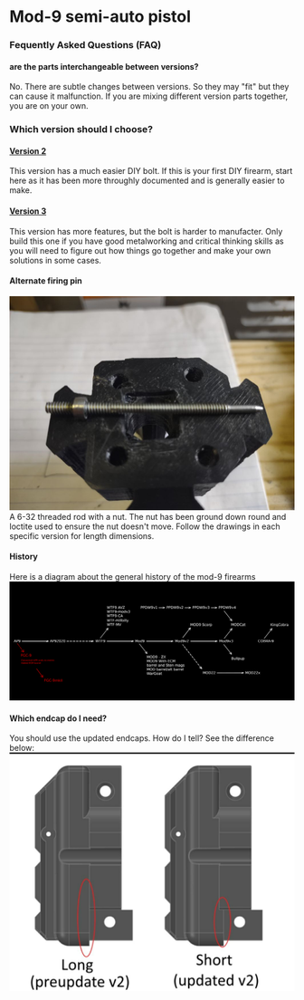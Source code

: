 # Mod-9 semi-auto pistol
### Fequently Asked Questions (FAQ)
#### are the parts interchangeable between versions?
No. There are subtle changes between versions. So they may "fit" but they can cause it malfunction. If you are mixing different version parts together, you are on your own.

### Which version should I choose?
#### [Version 2](Version%202)
This version has a much easier DIY bolt. If this is your first DIY firearm, start here as it has been more throughly documented and is generally easier to make.

#### [Version 3](Version%203)
This version has more features, but the bolt is harder to manufacter. Only build this one if you have good metalworking and critical thinking skills as you will need to figure out how things go together and make your own solutions in some cases.

#### Alternate firing pin
![](threaded_rod_firing_pin.jpg?raw=true)
A 6-32 threaded rod with a nut. The nut has been ground down round and loctite used to ensure the nut doesn't move. Follow the drawings in each specific version for length dimensions.

#### History
Here is a diagram about the general history of the mod-9 firearms
![](history.png?raw=true)

#### Which endcap do I need?
You should use the updated endcaps. How do I tell? See the difference below:
![](different_endcap_versions.jpg?raw=true)